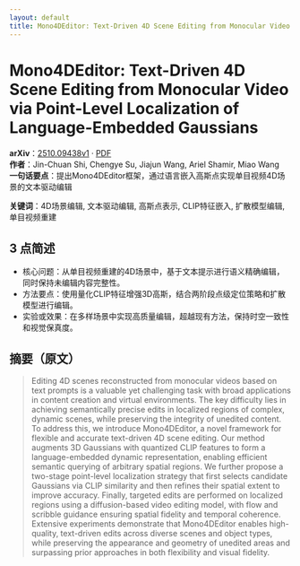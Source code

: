 ```yaml
---
layout: default
title: Mono4DEditor: Text-Driven 4D Scene Editing from Monocular Video via Point-Level Localization of Language-Embedded Gaussians
---
```


# Mono4DEditor: Text-Driven 4D Scene Editing from Monocular Video via Point-Level Localization of Language-Embedded Gaussians
**arXiv**：[2510.09438v1](https://arxiv.org/abs/2510.09438) · [PDF](https://arxiv.org/pdf/2510.09438.pdf)  
**作者**：Jin-Chuan Shi, Chengye Su, Jiajun Wang, Ariel Shamir, Miao Wang  
**一句话要点**：提出Mono4DEditor框架，通过语言嵌入高斯点实现单目视频4D场景的文本驱动编辑

**关键词**：4D场景编辑, 文本驱动编辑, 高斯点表示, CLIP特征嵌入, 扩散模型编辑, 单目视频重建

## 3 点简述
- 核心问题：从单目视频重建的4D场景中，基于文本提示进行语义精确编辑，同时保持未编辑内容完整性。
- 方法要点：使用量化CLIP特征增强3D高斯，结合两阶段点级定位策略和扩散模型进行编辑。
- 实验或效果：在多样场景中实现高质量编辑，超越现有方法，保持时空一致性和视觉保真度。

## 摘要（原文）

> Editing 4D scenes reconstructed from monocular videos based on text prompts
> is a valuable yet challenging task with broad applications in content creation
> and virtual environments. The key difficulty lies in achieving semantically
> precise edits in localized regions of complex, dynamic scenes, while preserving
> the integrity of unedited content. To address this, we introduce Mono4DEditor,
> a novel framework for flexible and accurate text-driven 4D scene editing. Our
> method augments 3D Gaussians with quantized CLIP features to form a
> language-embedded dynamic representation, enabling efficient semantic querying
> of arbitrary spatial regions. We further propose a two-stage point-level
> localization strategy that first selects candidate Gaussians via CLIP
> similarity and then refines their spatial extent to improve accuracy. Finally,
> targeted edits are performed on localized regions using a diffusion-based video
> editing model, with flow and scribble guidance ensuring spatial fidelity and
> temporal coherence. Extensive experiments demonstrate that Mono4DEditor enables
> high-quality, text-driven edits across diverse scenes and object types, while
> preserving the appearance and geometry of unedited areas and surpassing prior
> approaches in both flexibility and visual fidelity.

